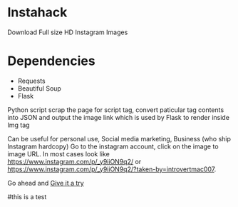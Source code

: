 # Instahack
Download Full size HD Instagram Images 

# Dependencies
* Requests
* Beautiful Soup
* Flask

Python script scrap the page for script tag, convert paticular tag contents into JSON and output the image link which is used by Flask to render inside Img tag

Can be useful for personal use, Social media marketing, Business (who ship Instagram hardcopy)
Go to the instagram account, click on the image to image URL. In most cases look like https://www.instagram.com/p/_y9iiON9q2/
or https://www.instagram.com/p/_y9iiON9q2/?taken-by=introvertmac007. 

Go ahead and [Give it a try](http://bmanish001.pythonanywhere.com "Instahack")

#this is a test

